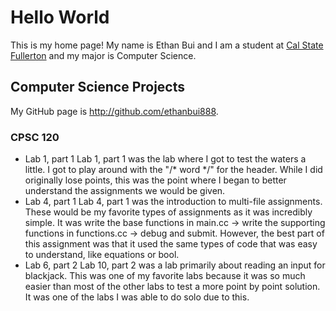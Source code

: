 # Hello World

This is my home page! My name is Ethan Bui and I am a student at [Cal State Fullerton](http://www.fullerton.edu/) and my major is Computer Science.

## Computer Science Projects

My GitHub page is http://github.com/ethanbui888.

### CPSC 120

* Lab 1, part 1
    Lab 1, part 1 was the lab where I got to test the waters a little. I got to play around with the "/* word */" for the header. While I did originally lose points, this was the point where I began to better understand the assignments we would be given.
* Lab 4, part 1
    Lab 4, part 1 was the introduction to multi-file assignments. These would be my favorite types of assignments as it was incredibly simple. It was write the base functions in main.cc -> write the supporting functions in functions.cc -> debug and submit. However, the best part of this assignment was that it used the same types of code that was easy to understand, like equations or bool.
* Lab 6, part 2
    Lab 10, part 2 was a lab primarily about reading an input for blackjack. This was one of my favorite labs because it was so much easier than most of the other labs to test a more point by point solution. It was one of the labs I was able to do solo due to this.